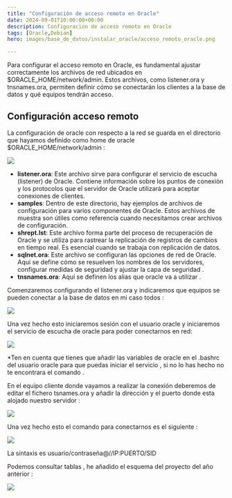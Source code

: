 ```yaml
---
title: "Configuración de acceso remoto en Oracle"
date: 2024-09-01T10:00:00+00:00
description: Configuración de acceso remoto en Oracle
tags: [Oracle,Debian]
hero: images/base_de_datos/instalar_oracle/acceso_remoto_oracle.png

---
```



Para configurar el acceso remoto en Oracle, es fundamental ajustar correctamente los archivos de red ubicados en $ORACLE_HOME/network/admin. Estos archivos, como listener.ora y tnsnames.ora, permiten definir cómo se conectarán los clientes a la base de datos y qué equipos tendrán acceso.

## Configuración acceso remoto

La configuración de oracle con respecto a la red se guarda en el directorio que hayamos definido como home de oracle  $ORACLE\_HOME/network/admin :

![](../img/Aspose.Words.55b57132-3c19-4447-864b-0b88f1173a10.029.png)

- **listener.ora**: Este archivo sirve para configurar el servicio de escucha (listener) de Oracle. Contiene información sobre los puntos de conexión y los protocolos que el servidor de Oracle utilizará para aceptar conexiones de clientes.
- **samples**: Dentro de este directorio, hay ejemplos de archivos de configuración para varios componentes de Oracle. Estos archivos de muestra son útiles como referencia cuando necesitamos crear archivos de configuración.
- **shrept.lst**: Este archivo forma parte del proceso de recuperación de Oracle y se utiliza para rastrear la replicación de registros de cambios en tiempo real. Es esencial cuando se trabaja con replicación de datos.
- **sqlnet.ora**: Este archivo se configuran las opciones de red de Oracle. Aquí se define cómo se resuelven los nombres de los servidores, configurar medidas de seguridad y ajustar la capa de seguridad .
- **tnsnames.ora**: Aquí se definen los alias que oracle va a utilizar .

Comenzaremos configurando el listener.ora y indicaremos que equipos se pueden conectar a la base de datos en mi caso todos :

![](../img/Aspose.Words.55b57132-3c19-4447-864b-0b88f1173a10.030.png)

Una vez hecho esto iniciaremos sesión con el usuario oracle y iniciaremos el servicio de escucha de oracle para poder conectarnos en red:

![](../img/Aspose.Words.55b57132-3c19-4447-864b-0b88f1173a10.031.jpeg)

\*Ten en cuenta que tienes que añadir las variables de oracle en el .bashrc del usuario oracle para que puedas iniciar el servicio , si no lo has hecho no te encontrara el comando .

En el equipo cliente donde vayamos a realizar la conexión deberemos de editar el fichero tsnames.ora y añadir la dirección y el puerto donde esta alojado nuestro servidor :

![](../img/Aspose.Words.55b57132-3c19-4447-864b-0b88f1173a10.032.jpeg)

Una vez hecho esto el comando para conectarnos es el siguiente :

![](../img/IMG_20231028_213222.jpg)

La sintaxis es usuario/contraseña@//IP:PUERTO/SID

Podemos consultar tablas , he añadido el esquema del proyecto del año anterior :

![](../img/Aspose.Words.55b57132-3c19-4447-864b-0b88f1173a10.034.png)